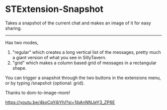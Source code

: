 # STExtension-Snapshot
Takes a snapshot of the current chat and makes an image of it for easy sharing.
***
Has two modes, 
1. "regular" which creates a long vertical list of the messages, pretty much a giant version of what you see in SillyTavern.
2. "grid" which makes a column based grid of messages in a rectangular shape.

You can trigger a snapshot through the two buttons in the extensions menu, or by typing /snapshot {optional: grid}.

Thanks to dom-to-image-more!

https://youtu.be/4koCpY4iYhI?si=1jbAnNNJeY3_ZP6E

